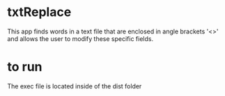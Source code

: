 # txtReplace 

This app finds words in a text file that are enclosed in angle brackets '<>' and allows the user to modify these specific fields.

# to run

The exec file is located inside of the dist folder
